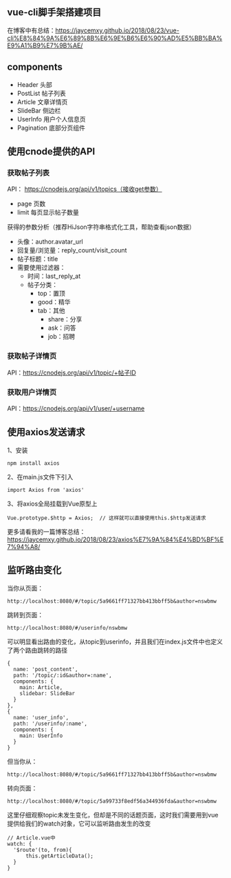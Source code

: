 ## vue-cli脚手架搭建项目
在博客中有总结：https://jaycemxy.github.io/2018/08/23/vue-cli%E8%84%9A%E6%89%8B%E6%9E%B6%E6%90%AD%E5%BB%BA%E9%A1%B9%E7%9B%AE/

## components
- Header 头部
- PostList 帖子列表
- Article 文章详情页
- SlideBar 侧边栏
- UserInfo 用户个人信息页
- Pagination 底部分页组件

## 使用cnode提供的API
### 获取帖子列表
API： https://cnodejs.org/api/v1/topics（接收get参数）
- page 页数
- limit 每页显示帖子数量

获得的参数分析（推荐HiJson字符串格式化工具，帮助查看json数据）
- 头像：author.avatar_url
- 回复量/浏览量：reply_count/visit_count
- 帖子标题：title
- 需要使用过滤器：
  - 时间：last_reply_at
  - 帖子分类：
    - top：置顶
    - good：精华
    - tab：其他
      - share：分享
      - ask：问答
      - job：招聘
### 获取帖子详情页
API：https://cnodejs.org/api/v1/topic/+帖子ID
### 获取用户详情页
API：https://cnodejs.org/api/v1/user/+username
## 使用axios发送请求
1、安装
```
npm install axios
```

2、在main.js文件下引入
```
import Axios from 'axios'
```

3、将axios全局挂载到Vue原型上
```
Vue.prototype.$http = Axios;  // 这样就可以直接使用this.$http发送请求
```

更多请看我的一篇博客总结：https://jaycemxy.github.io/2018/08/23/axios%E7%9A%84%E4%BD%BF%E7%94%A8/
## 监听路由变化
当你从页面：
```
http://localhost:8080/#/topic/5a9661ff71327bb413bbff5b&author=nswbmw
```

跳转到页面：
```
http://localhost:8080/#/userinfo/nswbmw
```

可以明显看出路由的变化，从topic到userinfo，并且我们在index.js文件中也定义了两个路由跳转的路径
```
{
  name: 'post_content',
  path: '/topic/:id&author=:name',
  components: {
    main: Article,
    slidebar: SlideBar
  }
},
{
  name: 'user_info',
  path: '/userinfo/:name',
  components: {
    main: UserInfo
  }
}
```

但当你从：
```
http://localhost:8080/#/topic/5a9661ff71327bb413bbff5b&author=nswbmw
```

转向页面：
```
http://localhost:8080/#/topic/5a99733f8edf56a344936fda&author=nswbmw
```

这里仔细观察topic未发生变化，但却是不同的话题页面，这时我们需要用到vue提供给我们的watch对象，它可以监听路由发生的改变
```
// Article.vue中
watch: {
  '$route'(to, from){
      this.getArticleData();
  }
}
```
